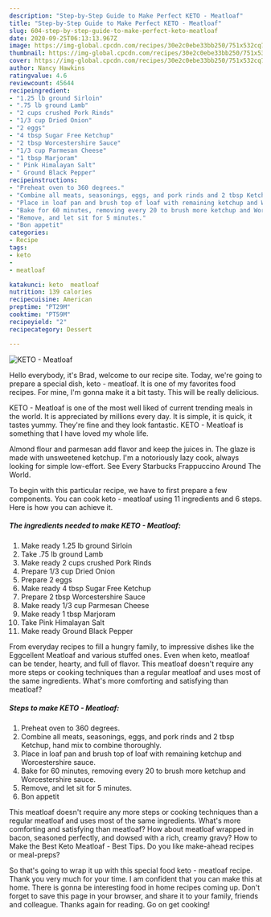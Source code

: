 ```yaml
---
description: "Step-by-Step Guide to Make Perfect KETO - Meatloaf"
title: "Step-by-Step Guide to Make Perfect KETO - Meatloaf"
slug: 604-step-by-step-guide-to-make-perfect-keto-meatloaf
date: 2020-09-25T06:13:13.967Z
image: https://img-global.cpcdn.com/recipes/30e2c0ebe33bb250/751x532cq70/keto-meatloaf-recipe-main-photo.jpg
thumbnail: https://img-global.cpcdn.com/recipes/30e2c0ebe33bb250/751x532cq70/keto-meatloaf-recipe-main-photo.jpg
cover: https://img-global.cpcdn.com/recipes/30e2c0ebe33bb250/751x532cq70/keto-meatloaf-recipe-main-photo.jpg
author: Nancy Hawkins
ratingvalue: 4.6
reviewcount: 45644
recipeingredient:
- "1.25 lb ground Sirloin"
- ".75 lb ground Lamb"
- "2 cups crushed Pork Rinds"
- "1/3 cup Dried Onion"
- "2 eggs"
- "4 tbsp Sugar Free Ketchup"
- "2 tbsp Worcestershire Sauce"
- "1/3 cup Parmesan Cheese"
- "1 tbsp Marjoram"
- " Pink Himalayan Salt"
- " Ground Black Pepper"
recipeinstructions:
- "Preheat oven to 360 degrees."
- "Combine all meats, seasonings, eggs, and pork rinds and 2 tbsp Ketchup, hand mix to combine thoroughly."
- "Place in loaf pan and brush top of loaf with remaining ketchup and Worcestershire sauce."
- "Bake for 60 minutes, removing every 20 to brush more ketchup and Worcestershire sauce."
- "Remove, and let sit for 5 minutes."
- "Bon appetit"
categories:
- Recipe
tags:
- keto
- 
- meatloaf

katakunci: keto  meatloaf 
nutrition: 139 calories
recipecuisine: American
preptime: "PT29M"
cooktime: "PT59M"
recipeyield: "2"
recipecategory: Dessert

---
```



![KETO - Meatloaf](https://img-global.cpcdn.com/recipes/30e2c0ebe33bb250/751x532cq70/keto-meatloaf-recipe-main-photo.jpg)

Hello everybody, it's Brad, welcome to our recipe site. Today, we're going to prepare a special dish, keto - meatloaf. It is one of my favorites food recipes. For mine, I'm gonna make it a bit tasty. This will be really delicious.

KETO - Meatloaf is one of the most well liked of current trending meals in the world. It is appreciated by millions every day. It is simple, it is quick, it tastes yummy. They're fine and they look fantastic. KETO - Meatloaf is something that I have loved my whole life.

Almond flour and parmesan add flavor and keep the juices in. The glaze is made with unsweetened ketchup. I&#39;m a notoriously lazy cook, always looking for simple low-effort. See Every Starbucks Frappuccino Around The World.


To begin with this particular recipe, we have to first prepare a few components. You can cook keto - meatloaf using 11 ingredients and 6 steps. Here is how you can achieve it.

<!--inarticleads1-->

##### The ingredients needed to make KETO - Meatloaf:

1. Make ready 1.25 lb ground Sirloin
1. Take .75 lb ground Lamb
1. Make ready 2 cups crushed Pork Rinds
1. Prepare 1/3 cup Dried Onion
1. Prepare 2 eggs
1. Make ready 4 tbsp Sugar Free Ketchup
1. Prepare 2 tbsp Worcestershire Sauce
1. Make ready 1/3 cup Parmesan Cheese
1. Make ready 1 tbsp Marjoram
1. Take  Pink Himalayan Salt
1. Make ready  Ground Black Pepper


From everyday recipes to fill a hungry family, to impressive dishes like the Eggcellent Meatloaf and various stuffed ones. Even when keto, meatloaf can be tender, hearty, and full of flavor. This meatloaf doesn&#39;t require any more steps or cooking techniques than a regular meatloaf and uses most of the same ingredients. What&#39;s more comforting and satisfying than meatloaf? 

<!--inarticleads2-->

##### Steps to make KETO - Meatloaf:

1. Preheat oven to 360 degrees.
1. Combine all meats, seasonings, eggs, and pork rinds and 2 tbsp Ketchup, hand mix to combine thoroughly.
1. Place in loaf pan and brush top of loaf with remaining ketchup and Worcestershire sauce.
1. Bake for 60 minutes, removing every 20 to brush more ketchup and Worcestershire sauce.
1. Remove, and let sit for 5 minutes.
1. Bon appetit


This meatloaf doesn&#39;t require any more steps or cooking techniques than a regular meatloaf and uses most of the same ingredients. What&#39;s more comforting and satisfying than meatloaf? How about meatloaf wrapped in bacon, seasoned perfectly, and dowsed with a rich, creamy gravy? How to Make the Best Keto Meatloaf - Best Tips. Do you like make-ahead recipes or meal-preps? 

So that's going to wrap it up with this special food keto - meatloaf recipe. Thank you very much for your time. I am confident that you can make this at home. There is gonna be interesting food in home recipes coming up. Don't forget to save this page in your browser, and share it to your family, friends and colleague. Thanks again for reading. Go on get cooking!
